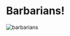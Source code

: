 # Barbarians!


![barbarians](https://user-images.githubusercontent.com/121312707/229456581-3ccce30b-9ba7-4a55-8d3c-1ac41cfe6bf8.png)
